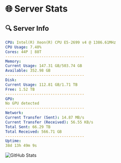 # 🌐 Server Stats
## 🔍 Server Info
```yaml
CPU: Intel(R) Xeon(R) CPU E5-2699 v4 @ 1386.61MHz
CPU Usage: 7.40%
Cores: 44P | 88T
-----------------------------------
Memory:
Current Usage: 147.31 GB/503.74 GB
Available: 352.98 GB
-----------------------------------
Disk:
Current Usage: 112.81 GB/1.71 TB
Free: 1.52 TB
-----------------------------------
GPU:
No GPU detected
-----------------------------------
Network:
Current Transfer (Sent): 14.87 MB/s
Current Transfer (Received): 56.55 KB/s
Total Sent: 66.29 TB
Total Received: 566.71 GB
-----------------------------------
Uptime:
38d 13h 49m 9s
```
![GitHub Stats](https://img.shields.io/badge/Updated-2025-04-15_11:11:58-blue)